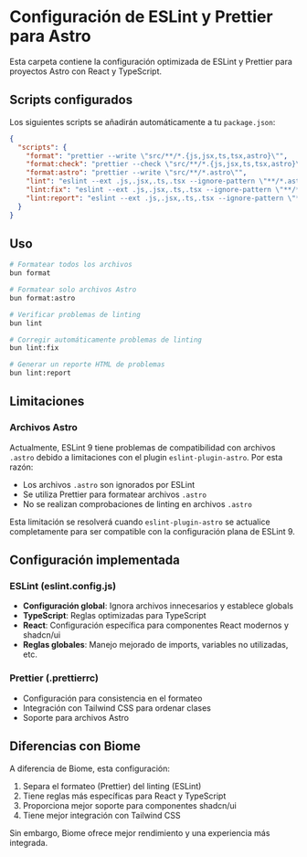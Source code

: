 # Configuración de ESLint y Prettier para Astro

Esta carpeta contiene la configuración optimizada de ESLint y Prettier para proyectos Astro con React y TypeScript.

## Scripts configurados

Los siguientes scripts se añadirán automáticamente a tu `package.json`:

```json
{
  "scripts": {
    "format": "prettier --write \"src/**/*.{js,jsx,ts,tsx,astro}\"",
    "format:check": "prettier --check \"src/**/*.{js,jsx,ts,tsx,astro}\"",
    "format:astro": "prettier --write \"src/**/*.astro\"",
    "lint": "eslint --ext .js,.jsx,.ts,.tsx --ignore-pattern \"**/*.astro\" src",
    "lint:fix": "eslint --ext .js,.jsx,.ts,.tsx --ignore-pattern \"**/*.astro\" src --fix",
    "lint:report": "eslint --ext .js,.jsx,.ts,.tsx --ignore-pattern \"**/*.astro\" src --format html --output-file ./eslint-report.html"
  }
}
```

## Uso

```bash
# Formatear todos los archivos
bun format

# Formatear solo archivos Astro
bun format:astro

# Verificar problemas de linting
bun lint

# Corregir automáticamente problemas de linting
bun lint:fix

# Generar un reporte HTML de problemas
bun lint:report
```

## Limitaciones

### Archivos Astro

Actualmente, ESLint 9 tiene problemas de compatibilidad con archivos `.astro` debido a limitaciones con el plugin `eslint-plugin-astro`. Por esta razón:

- Los archivos `.astro` son ignorados por ESLint
- Se utiliza Prettier para formatear archivos `.astro`
- No se realizan comprobaciones de linting en archivos `.astro`

Esta limitación se resolverá cuando `eslint-plugin-astro` se actualice completamente para ser compatible con la configuración plana de ESLint 9.

## Configuración implementada

### ESLint (eslint.config.js)

- **Configuración global**: Ignora archivos innecesarios y establece globals
- **TypeScript**: Reglas optimizadas para TypeScript
- **React**: Configuración específica para componentes React modernos y shadcn/ui
- **Reglas globales**: Manejo mejorado de imports, variables no utilizadas, etc.

### Prettier (.prettierrc)

- Configuración para consistencia en el formateo
- Integración con Tailwind CSS para ordenar clases
- Soporte para archivos Astro

## Diferencias con Biome

A diferencia de Biome, esta configuración:

1. Separa el formateo (Prettier) del linting (ESLint)
2. Tiene reglas más específicas para React y TypeScript
3. Proporciona mejor soporte para componentes shadcn/ui
4. Tiene mejor integración con Tailwind CSS

Sin embargo, Biome ofrece mejor rendimiento y una experiencia más integrada. 